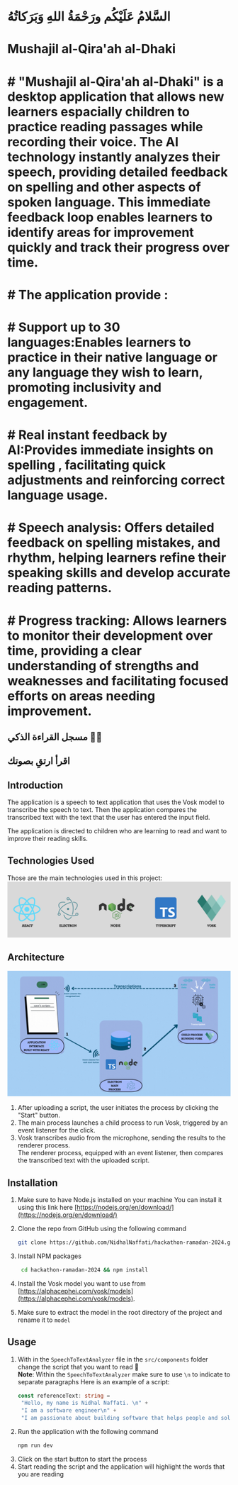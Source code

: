 # السَّلامُ عَلَيْكُم ورَحْمَةُ اللهِ وَبَرَكاتُهُ

# Mushajil al-Qira'ah al-Dhaki

# # "Mushajil al-Qira'ah al-Dhaki" is a desktop application that allows new learners espacially children to practice reading passages while recording their voice. The AI technology instantly analyzes their speech, providing detailed feedback on spelling and other aspects of spoken language. This immediate feedback loop enables learners to identify areas for improvement quickly and track their progress over time.

# # The application provide :

# # Support up to 30 languages:Enables learners to practice in their native language or any language they wish to learn, promoting inclusivity and engagement.

# # Real instant feedback by AI:Provides immediate insights on spelling , facilitating quick adjustments and reinforcing correct language usage.

# # Speech analysis: Offers detailed feedback on spelling mistakes, and rhythm, helping learners refine their speaking skills and develop accurate reading patterns.

# # Progress tracking: Allows learners to monitor their development over time, providing a clear understanding of strengths and weaknesses and facilitating focused efforts on areas needing improvement.

## مسجل القراءة الذكي 💬🎥

## اقرأ ارتقِ بصوتك


## Introduction
The application is a speech to text application that uses the Vosk model to transcribe the speech to text.
Then the application compares the transcribed text with the text that the user has entered the input field.

The application is directed to children who are learning to read and want to improve their reading skills.

## Technologies Used

Those are the main technologies used in this project:
<img alt="main tech used" src="./docs/smart-telepromter-stuck.png"/>

## Architecture

<img alt="app-architecture" src="./docs/app-architecture.gif"/>

1. After uploading a script, the user initiates the process by clicking the "Start" button.
2. The main process launches a child process to run Vosk, triggered by an event listener for the click.
3. Vosk transcribes audio from the microphone, sending the results to the renderer process. <br>
   The renderer process, equipped with an event listener, then compares the transcribed text with the uploaded script.

## Installation

1. Make sure to have Node.js installed on your machine
   You can install it using this link here [https://nodejs.org/en/download/](https://nodejs.org/en/download/)

2. Clone the repo from GitHub using the following command
   ```sh
   git clone https://github.com/NidhalNaffati/hackathon-ramadan-2024.git
   ```
3. Install NPM packages
   ```sh
    cd hackathon-ramadan-2024 && npm install
   ```
4. Install the Vosk model you want to use
   from [https://alphacephei.com/vosk/models](https://alphacephei.com/vosk/models). <br>
5. Make sure to extract the model in the root directory of the project and rename it to `model`

## Usage

1. With in the `SpeechToTextAnalyzer` file in the `src/components` folder change the script that you want to read 📜 <br>
   **Note**: Within the `SpeechToTextAnalyzer` make sure to use `\n` to indicate to separate paragraphs
   Here is an example of a script:
   ```typescript
   const referenceText: string =
   	"Hello, my name is Nidhal Naffati. \n" +
   	"I am a software engineer\n" +
   	"I am passionate about building software that helps people and solves real world problems.";
   ```
2. Run the application with the following command
   ```sh
   npm run dev
   ```
3. Click on the start button to start the process
4. Start reading the script and the application will highlight the words that you are reading

